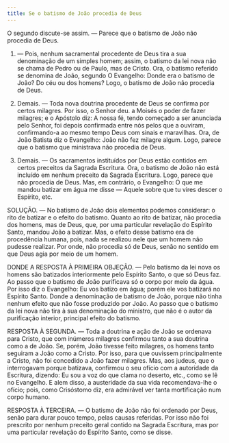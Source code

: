 ```yaml
---
title: Se o batismo de João procedia de Deus
---
```


O segundo discute-se assim. — Parece que o batismo de João não procedia de Deus.  

1. — Pois, nenhum sacramental procedente de Deus tira a sua denominação de um simples homem; assim, o batismo da lei nova não se chama de Pedro ou de Paulo, mas de Cristo. Ora, o batismo referido se denomina de João, segundo O Evangelho: Donde era o batismo de João? Do céu ou dos homens? Logo, o batismo de João não procedia de Deus.  

2. Demais. — Toda nova doutrina procedente de Deus se confirma por certos milagres. Por isso, o Senhor deu. a Moisés o poder de fazer milagres; e o Apóstolo diz: A nossa fé, tendo começado a ser anunciada pelo Senhor, foi depois confirmada entre nós pelos que a ouviram, confirmando-a ao mesmo tempo Deus com sinais e maravilhas. Ora, de João Batista diz o Evangelho: João não fez milagre algum. Logo, parece que o batismo que ministrava não procedia de Deus.  

3. Demais. — Os sacramentos instituídos por Deus estão contidos em certos preceitos da Sagrada Escritura. Ora, o batismo de João não está incluído em nenhum preceito da Sagrada Escritura. Logo, parece que não procedia de Deus.  Mas, em contrário, o Evangelho: O que me mandou batizar em água me disse — Aquele sobre que tu vires descer o Espírito, etc.  

SOLUÇÃO. — No batismo de João dois elementos podemos considerar: o rito de batizar e o efeito do batismo. Quanto ao rito de batizar, não procedia dos homens, mas de Deus, que, por uma particular revelação do Espírito Santo, mandou João a batizar. Mas, o efeito desse batismo era de procedência humana, pois, nada se realizou nele que um homem não pudesse realizar. Por onde, não procedia só de Deus, senão no sentido em que Deus agia por meio de um homem.  

DONDE A RESPOSTA À PRIMEIRA OBJEÇÃO. — Pelo batismo da lei nova os homens são batizados interiormente pelo Espírito Santo, o que só Deus faz. Ao passo que o batismo de João purificava só o corpo por meio da água. Por isso diz o Evangelho: Eu vos batizo em água; porém ele vos batizará no Espírito Santo. Donde a denominação de batismo de João, porque não tinha nenhum efeito que não fosse produzido por João. Ao passo que o batismo da lei nova não tira à sua denominação do ministro, que não é o autor da purificação interior, principal efeito do batismo.  

RESPOSTA À SEGUNDA. — Toda a doutrina e ação de João se ordenava para Cristo, que com inúmeros milagres confirmou tanto a sua doutrina como a de João. Se, porém, João tivesse feito milagres, os homens tanto seguiram a João como a Cristo. Por isso, para que ouvissem principalmente a Cristo, não foi concedido a João fazer milagres. Mas, aos judeus, que o interrogavam porque batizava, confirmou o seu ofício com a autoridade da Escritura, dizendo: Eu sou a voz do que clama no deserto, etc., como se lê no Evangelho. E alem disso, a austeridade da sua vida recomendava-lhe o ofício; pois, como Crisóstomo diz, era admirável ver tanta mortificação num corpo humano.  

RESPOSTA À TERCEIRA. — O batismo de João não foi ordenado por Deus, senão para durar pouco tempo, pelas causas referidas. Por isso não foi prescrito por nenhum preceito geral contido na Sagrada Escritura, mas por uma particular revelação do Espírito Santo, como se disse.